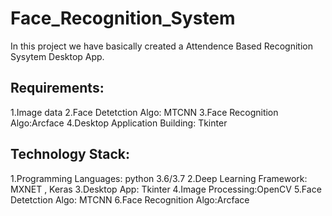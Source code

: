 # Face_Recognition_System
In this project we have basically created a Attendence Based Recognition Sysytem Desktop App.

## Requirements:
1.Image data
2.Face Detetction Algo: MTCNN
3.Face Recognition Algo:Arcface
4.Desktop Application Building: Tkinter

## Technology Stack:
1.Programming Languages: python 3.6/3.7
2.Deep Learning Framework: MXNET , Keras
3.Desktop App: Tkinter
4.Image Processing:OpenCV
5.Face Detetction Algo: MTCNN
6.Face Recognition Algo:Arcface
